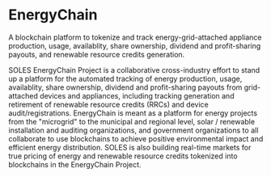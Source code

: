 # EnergyChain

A blockchain platform to tokenize and track energy-grid-attached appliance production, usage, availablity, share ownership, dividend and profit-sharing payouts, and renewable resource credits generation.

SOLES EnergyChain Project is a collaborative cross-industry effort to stand up a platform for the automated tracking of energy production, usage, availablity, share ownership, dividend and profit-sharing payouts from grid-attached devices and appliances, including tracking generation and retirement of renewable resource credits (RRCs) and device audit/registrations. EnergyChain is meant as a platform for energy projects from the "microgrid" to the municipal and regional level, solar / renewable installation and auditing organizations, and government organizations to all collaborate to use blockchains to achieve positive environmental impact and efficient energy distribution. SOLES is also building real-time markets for true pricing of energy and renewable resource credits tokenized into blockchains in the EnergyChain Project.

